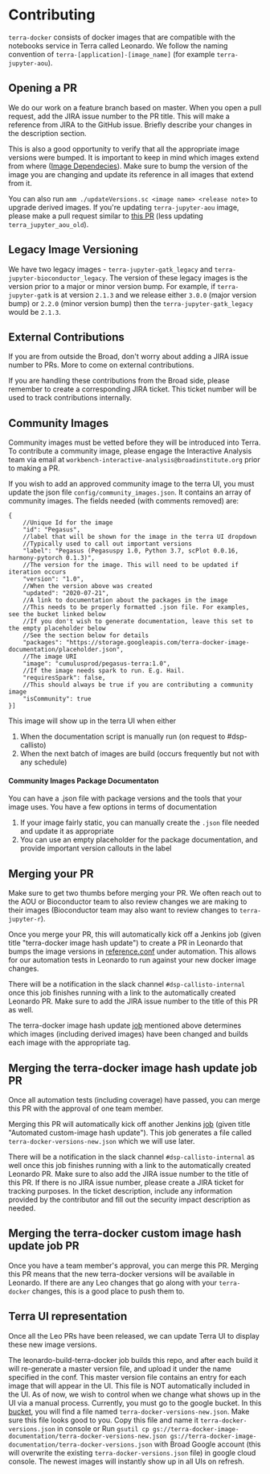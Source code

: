 # Contributing

`terra-docker` consists of docker images that are compatible with the notebooks service in Terra called Leonardo. We follow the naming convention of `terra-[application]-[image_name]` (for example `terra-jupyter-aou`).

## Opening a PR

We do our work on a feature branch based on master. When you open a pull request, add the JIRA issue number to the PR title. This will make a reference from JIRA to the GitHub issue. Briefly describe your changes in the description section.

This is also a good opportunity to verify that all the appropriate image versions were bumped. It is important to keep in mind which images extend from where ([Image Dependecies](https://github.com/DataBiosphere/terra-docker#image-dependencies)). Make sure to bump the version of the image you are changing and update its reference in all images that extend from it.

You can also run `amm ./updateVersions.sc <image name> <release note>` to upgrade derived images. If you're updating `terra-jupyter-aou` image, please make a pull request similar to [this PR](https://github.com/DataBiosphere/leonardo/pull/1612) (less updating `terra_jupyter_aou_old`).

## Legacy Image Versioning

We have two legacy images - `terra-jupyter-gatk_legacy` and `terra-jupyter-bioconductor_legacy`. The version of these legacy images is the version prior to a major or minor version bump. For example, if `terra-jupyter-gatk` is at version `2.1.3` and we release either `3.0.0` (major version bump) or `2.2.0` (minor version bump) then the `terra-jupyter-gatk_legacy` would be `2.1.3`.

## External Contributions

If you are from outside the Broad, don't worry about adding a JIRA issue number to PRs. More to come on external contributions.

If you are handling these contributions from the Broad side, please remember to create a corresponding JIRA ticket. This ticket number will be used to track contributions internally.

## Community Images

Community images must be vetted before they will be introduced into Terra.
To contribute a community image, please engage the Interactive Analysis team via email at `workbench-interactive-analysis@broadinstitute.org` prior to making a PR. 

If you wish to add an approved community image to the terra UI, you must update the json file `config/community_images.json`. 
It contains an array of community images. The fields needed (with comments removed) are:

```
{
    //Unique Id for the image
    "id": "Pegasus", 
    //label that will be shown for the image in the terra UI dropdown
    //Typically used to call out important versions
    "label": "Pegasus (Pegasuspy 1.0, Python 3.7, scPlot 0.0.16, harmony-pytorch 0.1.3)",
    //The version for the image. This will need to be updated if iteration occurs
    "version": "1.0",
    //When the version above was created
    "updated": "2020-07-21",
    //A link to documentation about the packages in the image
    //This needs to be properly formatted .json file. For examples, see the bucket linked below
    //If you don't wish to generate documentation, leave this set to the empty placeholder below 
    //See the section below for details
    "packages": "https://storage.googleapis.com/terra-docker-image-documentation/placeholder.json",
    //The image URI
    "image": "cumulusprod/pegasus-terra:1.0",
    //If the image needs spark to run. E.g. Hail.
    "requiresSpark": false,
    //This should always be true if you are contributing a community image
    "isCommunity": true
}]
```

This image will show up in the terra UI when either
1. When the documentation script is manually run (on request to #dsp-callisto)
2. When the next batch of images are build (occurs frequently but not with any schedule)

#### Community Images Package Documentaton

You can have a .json file with package versions and the tools that your image uses. You have a few options in terms of documentation
1. If your image fairly static, you can manually create the `.json` file needed and update it as appropriate
2. You can use an empty placeholder for the package documentation, and provide important version callouts in the label

## Merging your PR

Make sure to get two thumbs before merging your PR. We often reach out to the AOU or Bioconductor team to also review changes we are making to their images (Bioconductor team may also want to review changes to `terra-jupyter-r`).

Once you merge your PR, this will automatically kick off a Jenkins job (given title "terra-docker image hash update") to create a PR in Leonardo that bumps the image versions in [reference.conf](https://github.com/DataBiosphere/leonardo/blob/develop/automation/src/test/resources/reference.conf) under automation. This allows for our automation tests in Leonardo to run against your new docker image changes. 

There will be a notification in the slack channel `#dsp-callisto-internal` once this job finishes running with a link to the automatically created Leonardo PR. Make sure to add the JIRA issue number to the title of this PR as well.

The terra-docker image hash update [job](https://fc-jenkins.dsp-techops.broadinstitute.org/job/swatomation-pipeline/)  mentioned above determines which images (including derived images) have been changed and builds each image with the appropriate tag.

## Merging the terra-docker image hash update job PR

Once all automation tests (including coverage) have passed, you can merge this PR with the approval of one team member.

Merging this PR will automatically kick off another Jenkins [job](https://fc-jenkins.dsp-techops.broadinstitute.org/job/leonardo-dataproc-image/) (given title "Automated custom-image hash update"). This job generates a file called `terra-docker-versions-new.json` which we will use later.

There will be a notification in the slack channel `#dsp-callisto-internal` as well once this job finishes running with a link to the automatically created Leonardo PR. Make sure to also add the JIRA issue number to the title of this PR. If there is no JIRA issue number, please create a JIRA ticket for tracking purposes. In the ticket description, include any information provided by the contributor and fill out the security impact description as needed. 

## Merging the terra-docker custom image hash update job PR

Once you have a team member's approval, you can merge this PR. Merging this PR means that the new terra-docker versions will be available in Leonardo. If there are any Leo changes that go along with your `terra-docker` changes, this is a good place to push them to.

## Terra UI representation

Once all the Leo PRs have been released, we can update Terra UI to display these new image versions.

The leonardo-build-terra-docker job builds this repo, and after each build it will re-generate a master version file, and upload it under the name specified in the conf. This master version file contains an entry for each image that will appear in the UI. This file is NOT automatically included in the UI. As of now, we wish to control when we change what shows up in the UI via a manual process. Currently, you must go to the google bucket. In this [bucket](https://console.cloud.google.com/storage/browser/terra-docker-image-documentation?authuser=1&project=broad-dsp-gcr-public&rapt=AEjHL4NRGpDcVgK-6J704V1iQh_pDdlrm5lR0OylMI3biUiEAQkOvDuqsN9U7tFS3woVdP0KQrT1mpue7Oyk6slJ1fisoxOVVQ), you will find a file named `terra-docker-versions-new.json`. Make sure this file looks good to you. Copy this file and name it `terra-docker-versions.json` in console or Run `gsutil cp gs://terra-docker-image-documentation/terra-docker-versions-new.json gs://terra-docker-image-documentation/terra-docker-versions.json` with Broad Google account (this will overwrite the existing `terra-docker-versions.json` file) in google cloud console. The newest images will instantly show up in all UIs on refresh.
